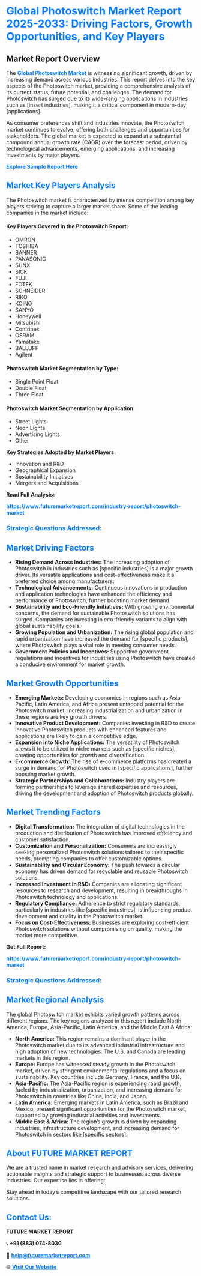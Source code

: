 <h1 style="color: #007BFF;">Global Photoswitch Market Report 2025-2033: Driving Factors, Growth Opportunities, and Key Players</h1>

<section id="overview">
<h2>Market Report Overview</h2>
<p>The <a href="https://www.futuremarketreport.com/industry-report/photoswitch-market" style="color: #007BFF; text-decoration: none;"><strong>Global Photoswitch Market</strong></a> is witnessing significant growth, driven by increasing demand across various industries. This report delves into the key aspects of the Photoswitch market, providing a comprehensive analysis of its current status, future potential, and challenges. The demand for Photoswitch has surged due to its wide-ranging applications in industries such as [insert industries], making it a critical component in modern-day [applications].</p>
<p>As consumer preferences shift and industries innovate, the Photoswitch market continues to evolve, offering both challenges and opportunities for stakeholders. The global market is expected to expand at a substantial compound annual growth rate (CAGR) over the forecast period, driven by technological advancements, emerging applications, and increasing investments by major players.</p>
</section>

<section id="overview">
<p><a href="https://www.futuremarketreport.com/request-sample/reportId=82415" style="color: #007BFF; text-decoration: none;"><strong>Explore Sample Report Here</strong></a></p>
</section>

<section id="key-players">
<h2 style="color: #007BFF;">Market Key Players Analysis</h2>
<p>The Photoswitch market is characterized by intense competition among key players striving to capture a larger market share. Some of the leading companies in the market include:</p>
<h4>Key Players Covered in the Photoswitch Report:</h4>
<ul><li>OMRON</li><li>TOSHIBA</li><li>BANNER</li><li>PANASONIC</li><li>SUNX</li><li>SICK</li><li>FUJI</li><li>FOTEK</li><li>SCHNEIDER</li><li>RIKO</li><li>KOINO</li><li>SANYO</li><li>Honeywell</li><li>Mitsubishi</li><li>Contrinex</li><li>OSRAM</li><li>Yamatake</li><li>BALLUFF</li><li>Agilent</li></ul>
<h4>Photoswitch Market Segmentation by Type:</h4>
<ul><li>Single Point Float</li><li>Double Float</li><li>Three Float</li></ul>

<h4>Photoswitch Market Segmentation by Application:</h4>
<ul><li>Street Lights</li><li>Neon Lights</li><li>Advertising Lights</li><li>Other</li></ul>
<p><strong>Key Strategies Adopted by Market Players:</strong></p>
<ul>
<li>Innovation and R&D</li>
<li>Geographical Expansion</li>
<li>Sustainability Initiatives</li>
<li>Mergers and Acquisitions</li>
</ul>
</section>

<section>
<p><strong>Read Full Analysis: </strong></p><a href="https://www.futuremarketreport.com/industry-report/photoswitch-market" style="color: #007BFF; text-decoration: none;"><strong>https://www.futuremarketreport.com/industry-report/photoswitch-market</strong></a>
<h3 style="color: #007BFF;">Strategic Questions Addressed:</h3>
</section>

<section id="driving-factors">
<h2 style="color: #007BFF;">Market Driving Factors</h2>
<ul>
<li><strong>Rising Demand Across Industries:</strong> The increasing adoption of Photoswitch in industries such as [specific industries] is a major growth driver. Its versatile applications and cost-effectiveness make it a preferred choice among manufacturers.</li>
<li><strong>Technological Advancements:</strong> Continuous innovations in production and application technologies have enhanced the efficiency and performance of Photoswitch, further boosting market demand.</li>
<li><strong>Sustainability and Eco-Friendly Initiatives:</strong> With growing environmental concerns, the demand for sustainable Photoswitch solutions has surged. Companies are investing in eco-friendly variants to align with global sustainability goals.</li>
<li><strong>Growing Population and Urbanization:</strong> The rising global population and rapid urbanization have increased the demand for [specific products], where Photoswitch plays a vital role in meeting consumer needs.</li>
<li><strong>Government Policies and Incentives:</strong> Supportive government regulations and incentives for industries using Photoswitch have created a conducive environment for market growth.</li>
</ul>
</section>

<section id="growth-opportunities">
<h2 style="color: #007BFF;">Market Growth Opportunities</h2>
<ul>
<li><strong>Emerging Markets:</strong> Developing economies in regions such as Asia-Pacific, Latin America, and Africa present untapped potential for the Photoswitch market. Increasing industrialization and urbanization in these regions are key growth drivers.</li>
<li><strong>Innovative Product Development:</strong> Companies investing in R&D to create innovative Photoswitch products with enhanced features and applications are likely to gain a competitive edge.</li>
<li><strong>Expansion into Niche Applications:</strong> The versatility of Photoswitch allows it to be utilized in niche markets such as [specific niches], creating opportunities for growth and diversification.</li>
<li><strong>E-commerce Growth:</strong> The rise of e-commerce platforms has created a surge in demand for Photoswitch used in [specific applications], further boosting market growth.</li>
<li><strong>Strategic Partnerships and Collaborations:</strong> Industry players are forming partnerships to leverage shared expertise and resources, driving the development and adoption of Photoswitch products globally.</li>
</ul>
</section>

<section id="trending-factors">
<h2 style="color: #007BFF;">Market Trending Factors</h2>
<ul>
<li><strong>Digital Transformation:</strong> The integration of digital technologies in the production and distribution of Photoswitch has improved efficiency and customer satisfaction.</li>
<li><strong>Customization and Personalization:</strong> Consumers are increasingly seeking personalized Photoswitch solutions tailored to their specific needs, prompting companies to offer customizable options.</li>
<li><strong>Sustainability and Circular Economy:</strong> The push towards a circular economy has driven demand for recyclable and reusable Photoswitch solutions.</li>
<li><strong>Increased Investment in R&D:</strong> Companies are allocating significant resources to research and development, resulting in breakthroughs in Photoswitch technology and applications.</li>
<li><strong>Regulatory Compliance:</strong> Adherence to strict regulatory standards, particularly in industries like [specific industries], is influencing product development and quality in the Photoswitch market.</li>
<li><strong>Focus on Cost-Effectiveness:</strong> Businesses are exploring cost-efficient Photoswitch solutions without compromising on quality, making the market more competitive.</li>
</ul>
</section>

<section>
<p><strong>Get Full Report: </strong></p><a href="https://www.futuremarketreport.com/industry-report/photoswitch-market" style="color: #007BFF; text-decoration: none;"><strong>https://www.futuremarketreport.com/industry-report/photoswitch-market</strong></a>
<h3 style="color: #007BFF;">Strategic Questions Addressed:</h3>
</section>


<section id="regional-analysis">
<h2 style="color: #007BFF;">Market Regional Analysis</h2>
<p>The global Photoswitch market exhibits varied growth patterns across different regions. The key regions analyzed in this report include North America, Europe, Asia-Pacific, Latin America, and the Middle East & Africa:</p>
<ul>
<li><strong>North America:</strong> This region remains a dominant player in the Photoswitch market due to its advanced industrial infrastructure and high adoption of new technologies. The U.S. and Canada are leading markets in this region.</li>
<li><strong>Europe:</strong> Europe has witnessed steady growth in the Photoswitch market, driven by stringent environmental regulations and a focus on sustainability. Key countries include Germany, France, and the U.K.</li>
<li><strong>Asia-Pacific:</strong> The Asia-Pacific region is experiencing rapid growth, fueled by industrialization, urbanization, and increasing demand for Photoswitch in countries like China, India, and Japan.</li>
<li><strong>Latin America:</strong> Emerging markets in Latin America, such as Brazil and Mexico, present significant opportunities for the Photoswitch market, supported by growing industrial activities and investments.</li>
<li><strong>Middle East & Africa:</strong> The region’s growth is driven by expanding industries, infrastructure development, and increasing demand for Photoswitch in sectors like [specific sectors].</li>
</ul>
</section>

<footer>
<h2 style="color: #007BFF;">About FUTURE MARKET REPORT</h2>
<p>We are a trusted name in market research and advisory services, delivering actionable insights and strategic support to businesses across diverse industries. Our expertise lies in offering:</p>

<p>Stay ahead in today’s competitive landscape with our tailored research solutions.</p>

<h2 style="color: #007BFF;">Contact Us:</h2>
<p><strong>FUTURE MARKET REPORT</strong></p>
<p>📞 <strong>+91 (883) 074-8030</strong></p>
<p>📧 <strong><a href="mailto:help@futuremarketreport.com" style="color: #007BFF;">help@futuremarketreport.com</a></strong></p>
<p>🌐 <strong><a href="https://www.futuremarketreport.com/" style="color: #007BFF;">Visit Our Website</a></strong></p>
</footer>